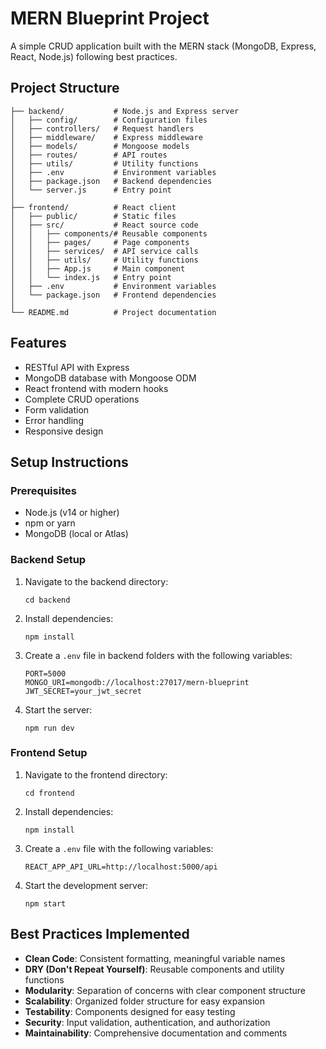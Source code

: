 # MERN Blueprint Project

A simple CRUD application built with the MERN stack (MongoDB, Express, React, Node.js) following best practices.

## Project Structure

```
├── backend/           # Node.js and Express server
│   ├── config/        # Configuration files
│   ├── controllers/   # Request handlers
│   ├── middleware/    # Express middleware
│   ├── models/        # Mongoose models
│   ├── routes/        # API routes
│   ├── utils/         # Utility functions
│   ├── .env           # Environment variables
│   ├── package.json   # Backend dependencies
│   └── server.js      # Entry point
│
├── frontend/          # React client
│   ├── public/        # Static files
│   ├── src/           # React source code
│   │   ├── components/# Reusable components
│   │   ├── pages/     # Page components
│   │   ├── services/  # API service calls
│   │   ├── utils/     # Utility functions
│   │   ├── App.js     # Main component
│   │   └── index.js   # Entry point
│   ├── .env           # Environment variables
│   └── package.json   # Frontend dependencies
│
└── README.md          # Project documentation
```

## Features

- RESTful API with Express
- MongoDB database with Mongoose ODM
- React frontend with modern hooks
- Complete CRUD operations
- Form validation
- Error handling
- Responsive design

## Setup Instructions

### Prerequisites

- Node.js (v14 or higher)
- npm or yarn
- MongoDB (local or Atlas)

### Backend Setup

1. Navigate to the backend directory:
   ```
   cd backend
   ```

2. Install dependencies:
   ```
   npm install
   ```

3. Create a `.env` file in backend folders with the following variables:
   ```
   PORT=5000
   MONGO_URI=mongodb://localhost:27017/mern-blueprint
   JWT_SECRET=your_jwt_secret
   ```

4. Start the server:
   ```
   npm run dev
   ```

### Frontend Setup

1. Navigate to the frontend directory:
   ```
   cd frontend
   ```

2. Install dependencies:
   ```
   npm install
   ```

3. Create a `.env` file with the following variables:
   ```
   REACT_APP_API_URL=http://localhost:5000/api
   ```

4. Start the development server:
   ```
   npm start
   ```

## Best Practices Implemented

- **Clean Code**: Consistent formatting, meaningful variable names
- **DRY (Don't Repeat Yourself)**: Reusable components and utility functions
- **Modularity**: Separation of concerns with clear component structure
- **Scalability**: Organized folder structure for easy expansion
- **Testability**: Components designed for easy testing
- **Security**: Input validation, authentication, and authorization
- **Maintainability**: Comprehensive documentation and comments